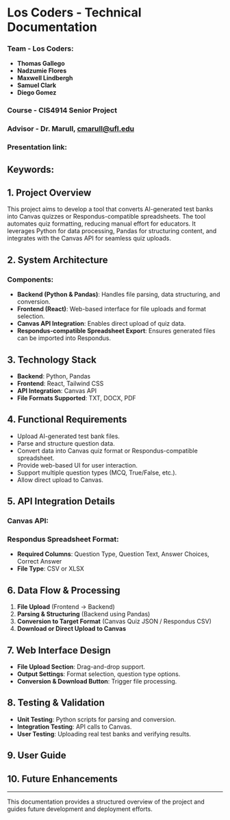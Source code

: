 # Los Coders - Technical Documentation


### Team - Los Coders:
- **Thomas Gallego**
- **Nadzumie Flores**
- **Maxwell Lindbergh**
- **Samuel Clark**
- **Diego Gomez**

### Course - CIS4914 Senior Project
### Advisor - Dr. Marull, cmarull@ufl.edu
### Presentation link: 

## Keywords:

## 1. Project Overview
This project aims to develop a tool that converts AI-generated test banks into Canvas quizzes or Respondus-compatible spreadsheets. The tool automates quiz formatting, reducing manual effort for educators. It leverages Python for data processing, Pandas for structuring content, and integrates with the Canvas API for seamless quiz uploads.

## 2. System Architecture
### Components:
- **Backend (Python & Pandas)**: Handles file parsing, data structuring, and conversion.
- **Frontend (React)**: Web-based interface for file uploads and format selection.
- **Canvas API Integration**: Enables direct upload of quiz data.
- **Respondus-compatible Spreadsheet Export**: Ensures generated files can be imported into Respondus.

## 3. Technology Stack
- **Backend**: Python, Pandas
- **Frontend**: React, Tailwind CSS
- **API Integration**: Canvas API
- **File Formats Supported**: TXT, DOCX, PDF

## 4. Functional Requirements
- Upload AI-generated test bank files.
- Parse and structure question data.
- Convert data into Canvas quiz format or Respondus-compatible spreadsheet.
- Provide web-based UI for user interaction.
- Support multiple question types (MCQ, True/False, etc.).
- Allow direct upload to Canvas.

## 5. API Integration Details
### Canvas API:

### Respondus Spreadsheet Format:
- **Required Columns**: Question Type, Question Text, Answer Choices, Correct Answer
- **File Type**: CSV or XLSX

## 6. Data Flow & Processing
1. **File Upload** (Frontend → Backend)
2. **Parsing & Structuring** (Backend using Pandas)
3. **Conversion to Target Format** (Canvas Quiz JSON / Respondus CSV)
4. **Download or Direct Upload to Canvas**

## 7. Web Interface Design
- **File Upload Section**: Drag-and-drop support.
- **Output Settings**: Format selection, question type options.
- **Conversion & Download Button**: Trigger file processing.

## 8. Testing & Validation
- **Unit Testing**: Python scripts for parsing and conversion.
- **Integration Testing**: API calls to Canvas.
- **User Testing**: Uploading real test banks and verifying results.


## 9. User Guide


## 10. Future Enhancements


---
This documentation provides a structured overview of the project and guides future development and deployment efforts.

